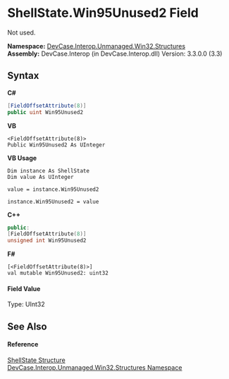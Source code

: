 # ShellState.Win95Unused2 Field
 

Not used.

**Namespace:**&nbsp;<a href="N_DevCase_Interop_Unmanaged_Win32_Structures">DevCase.Interop.Unmanaged.Win32.Structures</a><br />**Assembly:**&nbsp;DevCase.Interop (in DevCase.Interop.dll) Version: 3.3.0.0 (3.3)

## Syntax

**C#**<br />
``` C#
[FieldOffsetAttribute(8)]
public uint Win95Unused2
```

**VB**<br />
``` VB
<FieldOffsetAttribute(8)>
Public Win95Unused2 As UInteger
```

**VB Usage**<br />
``` VB Usage
Dim instance As ShellState
Dim value As UInteger

value = instance.Win95Unused2

instance.Win95Unused2 = value
```

**C++**<br />
``` C++
public:
[FieldOffsetAttribute(8)]
unsigned int Win95Unused2
```

**F#**<br />
``` F#
[<FieldOffsetAttribute(8)>]
val mutable Win95Unused2: uint32
```


#### Field Value
Type: UInt32

## See Also


#### Reference
<a href="T_DevCase_Interop_Unmanaged_Win32_Structures_ShellState">ShellState Structure</a><br /><a href="N_DevCase_Interop_Unmanaged_Win32_Structures">DevCase.Interop.Unmanaged.Win32.Structures Namespace</a><br />